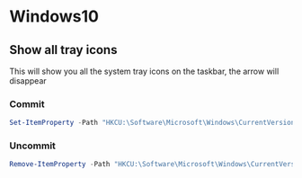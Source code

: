# Windows10



## Show all tray icons
This will show you all the system tray icons on the taskbar, the arrow will disappear
### Commit

```powershell
Set-ItemProperty -Path "HKCU:\Software\Microsoft\Windows\CurrentVersion\Explorer" -Name "EnableAutoTray" -Type DWord -Value 0
```

### Uncommit

```powershell
Remove-ItemProperty -Path "HKCU:\Software\Microsoft\Windows\CurrentVersion\Explorer" -Name "EnableAutoTray"
```




